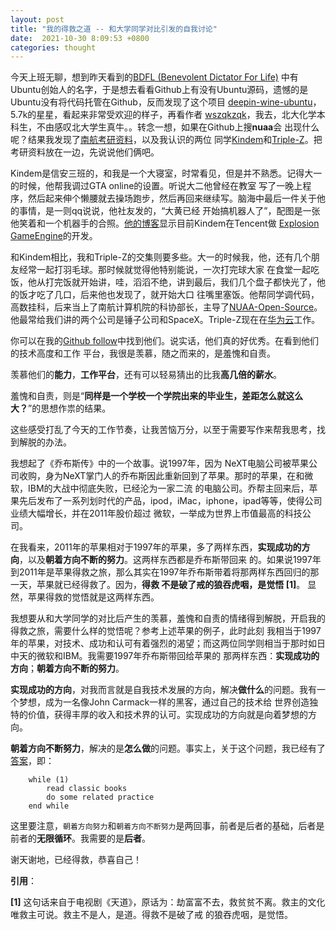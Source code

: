 ```yaml
---
layout: post
title: "我的得救之道 -- 和大学同学对比引发的自我讨论"
date:  2021-10-30 8:09:53 +0800
categories: thought
---
```


今天上班无聊，想到昨天看到的[BDFL (Benevolent Dictator For Life)](https://en.wikipedia.org/wiki/Benevolent_dictator_for_life)
中有Ubuntu创始人的名字，于是想去看看Github上有没有Ubuntu源码，遗憾的是Ubuntu没有将代码托管在Github，反而发现了这个项目
[deepin-wine-ubuntu](https://github.com/wszqkzqk/deepin-wine-ubuntu)，5.7k的星星，看起来非常受欢迎的样子，再看作者
[wszqkzqk](https://github.com/wszqkzqk)，我去，北大化学本科生，不由感叹北大学生真牛。。转念一想，如果在Github上搜**nuaa**会
出现什么呢？结果我发现了[南航考研资料](https://github.com/nuaa-cs-kaoyan/awesome-nuaa-cs-kaoyan)，以及我认识的两位
同学[Kindem](https://github.com/FlyAndNotDown)和[Triple-Z](https://github.com/Triple-Z)。把考研资料放在一边，先说说他们俩吧。

Kindem是信安三班的，和我是一个大寝室，时常看见，但是并不熟悉。记得大一的时候，他帮我调过GTA online的设置。听说大二他曾经在教室
写了一晚上程序，然后起来伸个懒腰就去操场跑步，然后再回来继续写。脑海中最后一件关于他的事情，是一则qq说说，他社友发的，“大黄已经
开始搞机器人了”，配图是一张他笑着和一个机器手的合照。[他的博客](https://www.kindem.xyz/)显示目前Kindem在Tencent做
[Explosion GameEngine](https://github.com/ExplosionEngine/Explosion)的开发。

和Kindem相比，我和Triple-Z的交集则要多些。大一的时候我，他，还有几个朋友经常一起打羽毛球。那时候就觉得他特别能说，一次打完球大家
在食堂一起吃饭，他从打完饭就开始讲，哇，滔滔不绝，讲到最后，我们几个盘子都快光了，他的饭才吃了几口，后来他也发现了，就开始大口
往嘴里塞饭。他帮同学调代码，高数挂科，后来当上了南航计算机院的科协部长，主导了[NUAA-Open-Source](https://github.com/NUAA-Open-Source)。
他最常给我们讲的两个公司是锤子公司和SpaceX。Triple-Z现在在[华为云](https://github.com/huaweicloud)工作。

你可以在我的[Github follow](https://github.com/guo-sj?tab=following)中找到他们。说实话，他们真的好优秀。在看到他们的技术高度和工作
平台，我很是羡慕，随之而来的，是羞愧和自责。

羡慕他们的**能力**，**工作平台**，还有可以轻易猜出的比我**高几倍的薪水**。

羞愧和自责，则是“**同样是一个学校一个学院出来的毕业生，差距怎么就这么大？**”的思想作祟的结果。

这些感受打乱了今天的工作节奏，让我苦恼万分，以至于需要写作来帮我思考，找到解脱的办法。

我想起了《乔布斯传》中的一个故事。说1997年，因为
NeXT电脑公司被苹果公司收购，身为NeXT掌门人的乔布斯因此重新回到了苹果。那时的苹果，在和微软，IBM的大战中彻底失败，已经沦为一家二流
的电脑公司。乔帮主回来后，苹果先后发布了一系列划时代的产品，ipod，iMac，iphone，ipad等等，使得公司业绩大幅增长，并在2011年股价超过
微软，一举成为世界上市值最高的科技公司。

在我看来，2011年的苹果相对于1997年的苹果，多了两样东西，**实现成功的方向**，以及**朝着方向不断的努力**。这两样东西都是乔布斯带回来
的。如果说1997年到2011年是苹果得救之旅，那么其实在1997年乔布斯带着将那两样东西回归的那一天，苹果就已经得救了。因为，**得救
不是破了戒的狼吞虎咽，是觉悟 [1]**。 显然，苹果得救的觉悟就是这两样东西。

我想要从和大学同学的对比后产生的羡慕，羞愧和自责的情绪得到解脱，开启我的得救之旅，需要什么样的觉悟呢？参考上述苹果的例子，此时此刻
我相当于1997年的苹果，对技术、成功和认可有着强烈的渴望；而这两位同学则相当于那时如日中天的微软和IBM。我需要1997年乔布斯带回给苹果的
那两样东西：**实现成功的方向**；**朝着方向不断的努力**。

**实现成功的方向**，对我而言就是自我技术发展的方向，解决**做什么**的问题。我有一个梦想，成为一名像John Carmack一样的黑客，通过自己的技术给
世界创造独特的价值，获得丰厚的收入和技术界的认可。实现成功的方向就是向着梦想的方向。

**朝着方向不断努力**，解决的是**怎么做**的问题。事实上，关于这个问题，我已经有了
[答案](https://guo-sj.github.io/learn/2021/10/18/how-to-learn-something.html)，即：

```
    while (1)
        read classic books
        do some related practice
    end while
```

这里要注意，`朝着方向努力`和`朝着方向不断努力`是两回事，前者是后者的基础，后者是前者的**无限循环**。我需要的是**后者**。

谢天谢地，已经得救，恭喜自己！



**引用**：

**[1]** 这句话来自于电视剧《天道》，原话为：劫富富不去，救贫贫不离。救主的文化唯救主可说。救主不是人，是道。得救不是破了戒
的狼吞虎咽，是觉悟。


